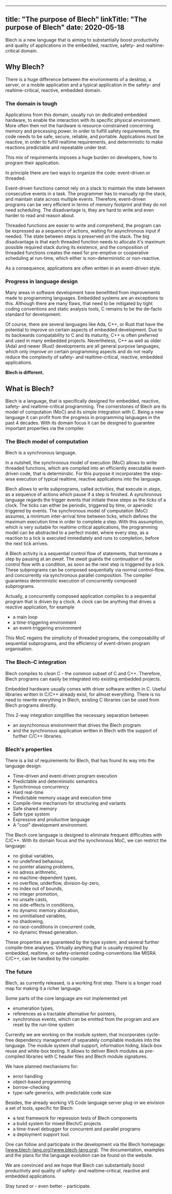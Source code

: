 
---
title: "The purpose of Blech"
linkTitle: "The purpose of Blech"
date: 2020-05-18
---

Blech is a new language that is aiming to substantially boost productivity and quality of applications in the embedded, reactive, safety- and realtime-critical domain.

## Why Blech?

There is a huge difference between the environments of a desktop, a server, or a mobile application and a typical application in the safety- and realtime-critical, reactive, embedded domain.

### The domain is tough

Applications from this domain, usually run on dedicated embedded hardware, to enable the interaction with its specific physical environment.
More often then not the hardware is resource-constrained concerning memory and processing power. 
In order to fulfill safety requirements, the code needs to be safe, secure, reliable, and portable.
Applications must be reactive, in order to fulfill realtime requirements, and deterministic to make reactions predictable and repeatable under test.

This mix of requirements imposes a huge burden on developers, how to program their application.

In principle there are two ways to organize the code: event-driven or threaded.

Event-driven functions cannot rely on a stack to maintain the state between consecutive events in a task. 
The programmer has to manually *rip* the stack, and maintain state across multiple events.
Therefore, event-driven programs can be very efficient in terms of memory footprint and they do not need scheduling.
The disadvantage is, they are hard to write and even harder to read and reason about.

Threaded functions are easier to write and comprehend, the program can be expressed as a sequence of actions, waiting for asynchronous input if needed.
The state between steps is preserved on the stack.
The big disadvantage is that each threaded function needs to allocate it's maximum possible required stack during its existence, 
and the composition of threaded functions creates the need for pre-emptive or cooperative scheduling at run-time, which either is non-deterministic or non-reactive.

As a consequence, applications are often written in an event-driven style.

<!-- 
Embedded developers are constantly challenged to cram more into scarce resources - more features into small memory and predictable real-time behaviour into comparably slow processors.

The applications are expected to run much more reliable than their desktop and mobile counterparts, a frequent restart or a switch-over is usually not possible.
Different to user-input in desktop-applications and socket-input in server-applications, data arrives from a vast number of asynchronous sources and must get routed as needed. 

The embedded applications itself are usually composed from concurrent functionality:
- even simple systems run interrupt service routines concurrently with a main loop-driven application,
- additionally, mid-size applications concurrently compose time-driven or event-driven tasks scheduled on a single processor system,
- on top of this, large systems compose parallel tasks to applications running on several cores.

The mix of tight resource-limitations and the need for concurrent composition leads to a programming style that tries to combine the memory-efficiency of an event-driven program organisation with the runtime-utilization of preemptively scheduled threads.





Being pre-emptively scheduled, threads do not delay each other, which makes real-time requirements easier to fulfill.
The disadvantage is that each thread needs to allocate it's maximum possible required stack during its existence.

Neither high memory requirements nor delayed real-time reaction are an option for most embedded systems.
Therefore, the typical embedded programming style usually tries to combine low memory usage of event-driven programmming with the good real-time response of pre-emptively scheduled tasks.

The price to pay is high:
- Programs are hard to write, to read, and to reason about.
- State is managed in global variables, which renders reentrancy almost to zero.
- Dataflow between scheduled tasks opens the door to all the known problems of threads and shared memory.
- Multi-core deployments do not fullfil the expectations concerning speed-up.
- The runtime-behaviour is non-deterministic, due to pre-emptive scheduling.

Despite all the tools that try to mitigate these difficulties, the usage of the technology stack for embedded programming remains a tough task. -->

### Progress in language design

Many areas in software development have benefitted from improvements made to programming languages. 
Embedded systems are an exceptions to this. 
Although there are many flaws, that need to be mitigated by tight coding conventions and static analysis tools, C remains to be the de-facto standard for development.

Of course, there are several languages like Ada, C++, or Rust that have the potential to improve on certain aspects of embedded development.
Due to its backwards compatability to C and its maturity, C++ is often preferred and used in many embedded projects.
Nevertheless, C++ as well as older (Ada) and newer (Rust) developments are all general purpose languages, which only improve on certain programming aspects and do not really reduce the complexity of safety- and realtime-critical, reactive, embedded applications.

**Blech is different.** 

## What is Blech?

Blech is a language, that is specifically designed for embedded, reactive, safety- and realtime-critical programming. 
The cornerstones of Blech are its model of computation (MoC) and its simple integration with C.
Being a new language it can profit from the progress in programming languages in the past 4 decades. 
With its domain focus it can be designed to guarantee important properties via the compiler.

### The Blech model of computation

Blech is a synchronous language.

In a nutshell, the synchronous model of execution (MoC) allows to write threaded functions, which are compiled into an efficiently executable event-driven code, that is determinstic.
For this purpose it incorporates the step-wise execution of typical realtime, reactive applications into the language.

Blech allows to write subprograms, called *activities*, that execute in *steps*, as a sequence of actions which pause if a step is finished.
A synchronous language regards the trigger events that initiate these steps as the *ticks* of a clock. 
The ticks can either be periodic, triggered by time, or aperiodic triggered by events.
The synchronous model of computation (MoC) assumes, a minimum inter-arrival time between ticks, which defines the maximum execution time in order to complete a step.
With this assumption, which is very suitable for realtime critical applications, the programming model can be abstracted to a perfect model, where every step, as a reaction to a tick is executed immediately and runs to completion, before the next tick arrives.

A Blech activity is a sequential control flow of statements, that terminate a step by pausing at an *await*. 
The *await* guards the continuation of the control flow with a condition, as soon as the next step is triggered by a tick.
These subprograms can be composed sequentially via normal control-flow. 
and concurrently via synchronous parallel composition.
The compiler guarantess deterministic execution of concurrently composed subprograms.

Actually, a concurrently composed application compiles to a sequential program that is driven by a clock.
A clock can be anything that drives a reactive application, for example
- a main loop
- a time-triggering environment
- an event-triggering environment

This MoC regains the simplicity of threaded programs, the composability of sequential subprograms, and the efficiency of event-driven program organisation. 

### The Blech-C integration

Blech compiles to *clean* C - the common subset of C and C++.
Therefore, Blech programs can easily be integrated into existing embedded projects.

Embedded hardware usually comes with driver software written in C.
Useful libraries written in C/C++ already exist, for almost everything.
There is no need to rewrite everything in Blech, existing C libraries can be used from Blech programs directly.

This 2-way integration simplifies the necessary separation between
- an asynchronous environment that drives the Blech program
- and the synchronous application written in Blech with the support of further C/C++ libraries.

### Blech's properties

There is a list of requirements for Blech, that has found its way into the language design:

- Time-driven and event-driven program execution
- Predictable and deterministic semantics
- Synchronous concurrency
- Hard real-time
- Predictable memory usage and execution time
- Compile-time mechanism for structuring and variants
- Safe shared memory
- Safe type system
- Expressive and productive language
- A "cool" development environment.

The Blech core language is designed to eliminate frequent difficulties with C/C++.
With its domain focus and the synchronous MoC, we can restrict the language: 

- no global variables,
- no undefined behaviour,
- no pointer aliasing problems,
- no adress arithmetic,
- no machine-dependent types,
- no overflow, underflow, division-by-zero,
- no index out of bounds,
- no integer promotion,
- no unsafe casts,
- no side-effects in conditions,
- no dynamic memory allocation,
- no uninitialised variables,
- no shadowing,
- no race-conditions in concurrent code,
- no dynamic thread generation.

These properties are guaranteed by the type system, and several further compile-time analyses.
Virtually anything that is usually required by embedded, realtime, or safety-oriented coding-conventions like MISRA C/C++, can be handled by the compiler.


### The future

Blech, as currently released, is a working first step.
There is a longer road map for making it a richer language.

Some parts of the core language are not implemented yet
- enumeration types,
- references as a tractable alternative for pointers,
- synchronous events, which can be emitted from the program and are reset by the run-time system

Currently we are working on the module system, that incorporates cycle-free dependency management of separately compilable modules into the language.
The module system shall support, information hiding, black-box reuse and white-box testing.
It allows to deliver Blech modules as pre-compiled libraries with C header files and Blech module signatures.

We have planned mechanisms for: 
- error handling
- object-based programming
- borrow-checking
- type-safe generics, with predictable code size

Besides, the already working VS Code language server plug-in we envision a set of tools, specific for Blech: 
- a test framework for regression tests of Blech components
- a build system for mixed Blech/C projects
- a time-travel debugger for concurrent and parallel programs
- a deployment support tool.

One can follow and participate in the development via the Blech homepage: [www.blech-lang.org](www.blech-lang.org).
The documentation, examples and the plans for the language evolution can be found on the website.

We are convinced and we hope that Blech can substantially boost productivity and quality of safety- and realtime-critical, reactive and embedded applications.

Stay tuned or - even better - participate.

